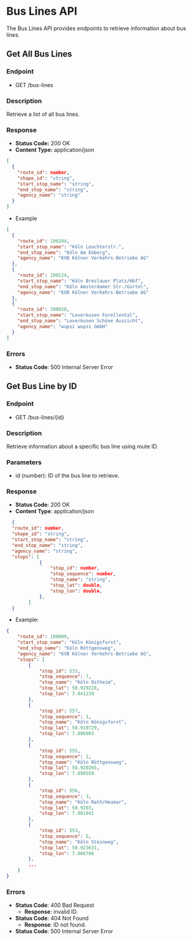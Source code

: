 # Bus Lines API

The Bus Lines API provides endpoints to retrieve information about bus lines.

## Get All Bus Lines

### Endpoint

- GET /bus-lines

### Description

Retrieve a list of all bus lines.

### Response

- **Status Code:** 200 OK
- **Content Type:** application/json

```json
[
  {
    "route_id": number,
    "shape_id": "string",
    "start_stop_name": "string",
    "end_stop_name": "string",
    "agency_name": "string"
  }
]
```

- Example

```json
[
  {
    "route_id": 100104,
    "start_stop_name": "Köln Leuchterstr.",
    "end_stop_name": "Köln Am Emberg",
    "agency_name": "KVB Kölner Verkehrs-Betriebe AG"
  },
  {
    "route_id": 100124,
    "start_stop_name": "Köln Breslauer Platz/Hbf",
    "end_stop_name": "Köln Amsterdamer Str./Gürtel",
    "agency_name": "KVB Kölner Verkehrs-Betriebe AG"
  },
  {
    "route_id": 300020,
    "start_stop_name": "Leverkusen Forellental",
    "end_stop_name": "Leverkusen Schöne Aussicht",
    "agency_name": "wupsi wupsi GmbH"
  }
]
```

### Errors

- **Status Code**: 500 Internal Server Error

## Get Bus Line by ID

### Endpoint

- GET /bus-lines/{id}

### Description

Retrieve information about a specific bus line using route ID.

### Parameters

- id (number): ID of the bus line to retrieve.

### Response

- **Status Code**: 200 OK
- **Content Type**: application/json

```json
  {
  "route_id": number,
  "shape_id": "string",
  "start_stop_name": "string",
  "end_stop_name": "string",
  "agency_name": "string",
  "stops": [
            {
                "stop_id": number,
                "stop_sequence": number,
                "stop_name": "string",
                "stop_lat": double,
                "stop_lon": double,
            },
        ]
  }
```

- Example:

```json
{
    "route_id": 100009,
    "start_stop_name": "Köln Königsforst",
    "end_stop_name": "Köln Röttgensweg",
    "agency_name": "KVB Kölner Verkehrs-Betriebe AG",
    "stops": [
        {
            "stop_id": 533,
            "stop_sequence": 7,
            "stop_name": "Köln Ostheim",
            "stop_lat": 50.929228,
            "stop_lon": 7.041239
        },
        {
            "stop_id": 557,
            "stop_sequence": 1,
            "stop_name": "Köln Königsforst",
            "stop_lat": 50.919729,
            "stop_lon": 7.096903
        },
        {
            "stop_id": 555,
            "stop_sequence": 2,
            "stop_name": "Köln Röttgensweg",
            "stop_lat": 50.920265,
            "stop_lon": 7.090559
        },
        {
            "stop_id": 556,
            "stop_sequence": 3,
            "stop_name": "Köln Rath/Heumar",
            "stop_lat": 50.9203,
            "stop_lon": 7.081941
        },
        {
            "stop_id": 553,
            "stop_sequence": 5,
            "stop_name": "Köln Steinweg",
            "stop_lat": 50.923631,
            "stop_lon": 7.066786
        },
        ...
    ]
}
```

### Errors

- **Status Code**: 400 Bad Request
  - **Response**: invalid ID.
- **Status Code**: 404 Not Found
  - **Response**: ID not found.
- **Status Code**: 500 Internal Server Error

